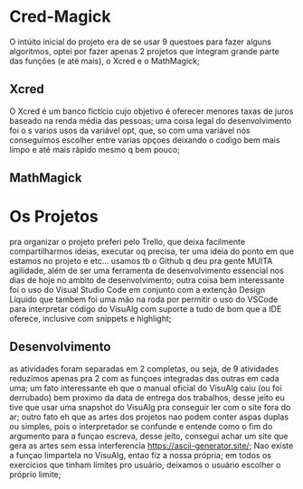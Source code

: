 # Cred-Magick
O intúito inicial do projeto era de se usar 9 questoes para fazer alguns algoritmos, optei por fazer apenas 2 projetos que integram grande parte das funções (e até mais), o Xcred e o MathMagick;

## Xcred
O Xcred é um banco fictício cujo objetivo é oferecer menores taxas de juros baseado na renda média das pessoas;
uma coisa legal do desenvolvimento foi o s varios usos da variável opt, que, so com uma variável nós conseguimos escolher entre varias opçoes deixando o codigo bem mais limpo e até mais rápido mesmo q bem pouco;

## MathMagick

# Os Projetos
pra organizar o projeto preferi pelo Trello, que deixa facilmente compartilharmos ideias, executar oq precisa, ter uma ideia do ponto em que estamos no projeto e etc... usamos tb o Github q deu pra gente MUITA agilidade, além de ser uma ferramenta de desenvolvimento essencial nos dias de hoje no ambito de desenvolvimento; outra coisa bem interessante foi o uso do Visual Studio Code em conjunto com a extenção Design Líquido que tambem foi uma mão na roda por permitir o uso do VSCode para interpretar código do VisuAlg com suporte a tudo de bom que a IDE oferece, inclusive com snippets e highlight;

## Desenvolvimento
as atividades foram separadas em 2 completas, ou seja, de 9 atividades reduzimos apenas pra 2 com as funçoes integradas das outras em cada uma; 
um fato interessante eh que o manual oficial do VisuAlg caiu (ou foi derrubado) bem proximo da data de entrega dos trabalhos, desse jeito eu tive que usar uma snapshot do VisuAlg pra conseguir ler com o site fora do ar;
outro fato eh que as artes dos projetos nao podem conter aspas duplas ou simples, pois o interpretador se confunde e entende como o fim do argumento para a funçao escreva, desse jeito, consegui achar um site que gera as artes sem essa interferencia https://ascii-generator.site/; Nao existe a funçao limpartela no VisuAlg, entao fiz a nossa própria; em todos os exercicios que tinham limites pro usuário, deixamos o usuário escolher o próprio limite;